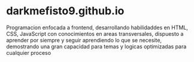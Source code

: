 # darkmefisto9.github.io

Programacion enfocada a frontend, desarrollando habilidaddes en HTML, CSS, JavaScript con conocimientos en areas transversales, dispuesto a aprender por siempre y seguir aprendiendo lo que se necesite, demostrando una gran capacidad para temas y logicas optimizadas para cualquier proceso